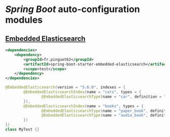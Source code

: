 # *Spring Boot* auto-configuration modules

## [Embedded Elasticsearch](https://github.com/allegro/embedded-elasticsearch)

```xml
<dependencies>
    <dependency>
        <groupId>fr.pinguet62</groupId>
        <artifactId>spring-boot-starter-embedded-elasticsearch</artifactId>
        <scope>test</scope>
    </dependency>
</dependencies>
```

```java
@EmbeddedElasticsearch(version = "5.6.0", indexes = {
        @EmbeddedElasticsearchIndex(name = "cars", types = {
                @EmbeddedElasticsearchType(name = "car", definition = "classpath:car-mapping.json"),
        }),
        @EmbeddedElasticsearchIndex(name = "books", types = {
                @EmbeddedElasticsearchType(name = "paper_book", definition = "classpath:paper-book-mapping.json"),
                @EmbeddedElasticsearchType(name = "audio_book", definition = "classpath:audio-book-mapping.json")
        })
})
class MyTest {}
```
